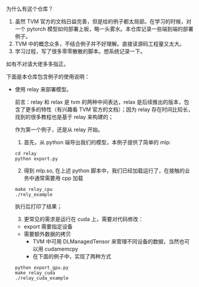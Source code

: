 为什么有这个仓库？

1. 虽然 TVM 官方的文档日益完善，但是给的例子都太局部。在学习的时候，对一个 pytorch 模型如何部署上板，略一头雾水。本仓库记录一些端到端的部署例子。
2. TVM 中的概念众多，不结合例子并不好理解。直接读源码工程量又太大。
3. 学习过程，写了很多零零散散的脚本。想系统记录一下。

如有不对请大佬多多指正。

下面是本仓库包含例子的使用说明：

- 使用 relay 来部署模型。

  前言：relay 和 relax 是 tvm 的两种中间表达，relax 是后续推出的版本，包含了更多的特性（有兴趣看 TVM 官方的文档）；因为 relay 存在时间比较长，找到的很多教程也是基于 relay 来构建的；
  
  作为第一个例子，还是从 relay 开始。

  1. 首先，从 python 端导出我们的模型，本例子提供了简单的 mlp: 

  ```
  cd relay
  python export.py 
  ```

  2. 得到 mlp.so, 在上述 python 脚本中，我们已经加载运行了，在接触的业务中通常需要用 cpp 加载

  ```
  make relay_cpu
  ./rely_example
  ```

  执行后打印了结果；

  3. 更常见的需求是运行在 cuda 上，需要对代码修改：

  - export 需要指定设备
  - 需要额外数据的拷贝
    - TVM 中可用 DLManagedTensor 来管理不同设备的数据，当然也可以用 cudamemcpy
    - 在下面的例子中，实现了两种方式

  ```
  python export_gpu.py
  make relay_cuda
  ./relay_cuda_example



  ```


  